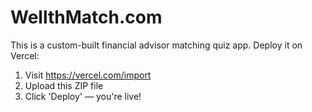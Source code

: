 # WellthMatch.com

This is a custom-built financial advisor matching quiz app. Deploy it on Vercel:

1. Visit https://vercel.com/import
2. Upload this ZIP file
3. Click 'Deploy' — you're live!
